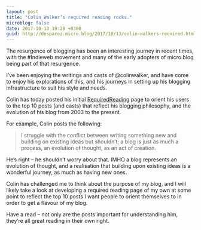 ```yaml
---
layout: post
title: "Colin Walker’s required reading rocks."
microblog: false
date: 2017-10-13 19:28 +0300
guid: http://desparoz.micro.blog/2017/10/13/colin-walkers-required.html
---
```

The resurgence of blogging has been an interesting journey in recent times, with the #Indieweb movement and many of the early adopters of micro.blog being part of that resurgence.

I’ve been enjoying the writings and casts of @colinwalker, and have come to enjoy his explorations of this, and his journeys in setting up his blogging infrastructure to suit his style and needs.

Colin has today posted his initial <a href="https://colinwalker.blog/required/">RequiredReading</a> page to orient his users to the top 10 posts (and casts) that reflect his blogging philosophy, and the evolution of his blog from 2003 to the present.

For example, Colin posts the following:

<blockquote>
  I struggle with the conflict between writing something new and building on existing ideas but shouldn’t; a blog is just as much a process, an evolution of thought, as an act of creation.
</blockquote>

He’s right – he shouldn’t worry about that. IMHO a blog represents an evolution of thought, and a realisation that building upon existing ideas is a wonderful journey, as much as having new ones.

Colin has challenged me to think about the purpose of my blog, and I will likely take a look at developing a required reading page of my own at some point to reflect the top 10 posts I want people to orient themselves to in order to get a flavour of my blog.

Have a read – not only are the posts important for understanding him, they’re all great reading in their own right.
